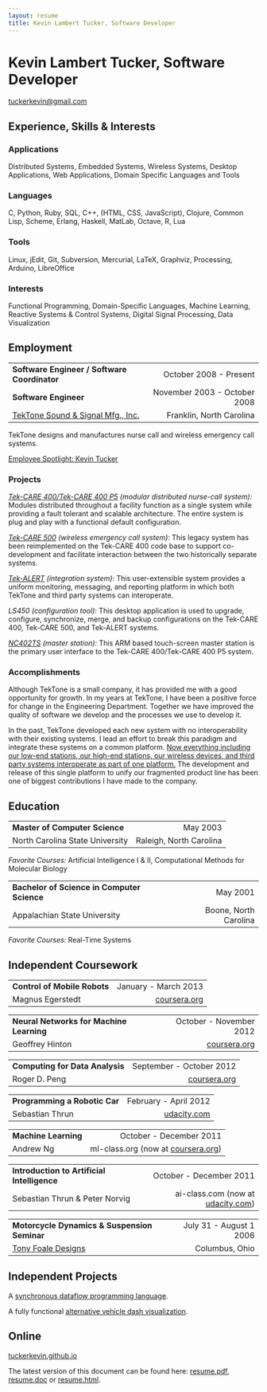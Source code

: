 ```yaml
---
layout: resume
title: Kevin Lambert Tucker, Software Developer
---
```


# Kevin Lambert Tucker, Software Developer

[tuckerkevin@gmail.com](mailto://tuckerkevin@gmail.com)

## Experience, Skills & Interests

### Applications
Distributed Systems, Embedded Systems, Wireless Systems, Desktop Applications, Web Applications, Domain Specific Languages and Tools

### Languages
C, Python, Ruby, SQL, C++, (HTML, CSS, JavaScript), Clojure, Common Lisp, Scheme, Erlang, Haskell, MatLab, Octave, R, Lua

### Tools
Linux, jEdit, Git, Subversion, Mercurial, LaTeX, Graphviz, Processing, Arduino, LibreOffice

### Interests
Functional Programming, Domain-Specific Languages, Machine Learning, Reactive Systems & Control Systems, Digital Signal Processing, Data Visualization

## Employment

|                                                             |                              |
|-------------------------------------------------------------|-----------------------------:|
| **Software Engineer / Software Coordinator**                | October 2008 - Present       |
| **Software Engineer**                                       | November 2003 - October 2008 |
| [TekTone Sound & Signal Mfg., Inc.](http://www.tektone.com) | Franklin, North Carolina     |

TekTone designs and manufactures nurse call and wireless emergency call systems.

[Employee Spotlight: Kevin Tucker](http://tektone.com/tektalk102.htm#article2)

### Projects
[*Tek-CARE 400/Tek-CARE 400 P5*](http://tektone.com/tekcare400.htm) *(modular distributed nurse-call system):* Modules distributed throughout a facility function as a single system while providing a fault tolerant and scalable architecture. The entire system is plug and play with a functional default configuration.

[*Tek-CARE 500*](http://tektone.com/tekcare500.htm) *(wireless emergency call system):* This legacy system has been reimplemented on the Tek-CARE 400 code base to support co-development and facilitate interaction between the two historically separate systems.

[*Tek-ALERT*](http://tektone.com/blog/archives/1392) *(integration system):* This user-extensible system provides a uniform monitoring, messaging, and reporting platform in which both TekTone and third party systems can interoperate.

*LS450* *(configuration tool):* This desktop application is used to upgrade, configure, synchronize, merge, and backup configurations on the Tek-CARE 400, Tek-CARE 500, and Tek-ALERT systems.

[*NC402TS*](http://tektone.com/blog/archives/1380) *(master station):* This ARM based touch-screen master station is the primary user interface to the Tek-CARE 400/Tek-CARE 400 P5 system.

### Accomplishments

Although TekTone is a small company, it has provided me with a good opportunity for growth. In my years at TekTone, I have been a positive force for change in the Engineering Department. Together we have improved the quality of software we develop and the processes we use to develop it.

In the past, TekTone developed each new system with no interoperability with their existing systems. I lead an effort to break this paradigm and integrate these systems on a common platform. [Now everything including our low-end stations, our high-end stations, our wireless devices, and third party systems interoperate as part of one platform.](http://tektone.com/blog/archives/660) The development and release of this single platform to unify our fragmented product line has been one of biggest contributions I have made to the company.

## Education
|                                             |                         |
|---------------------------------------------|------------------------:|
| **Master of Computer Science**              | May 2003                |
| North Carolina State University             | Raleigh, North Carolina |
*Favorite Courses:* Artificial Intelligence I & II, Computational Methods for Molecular Biology

|                                             |                         |
|---------------------------------------------|------------------------:|
| **Bachelor of Science in Computer Science** | May 2001                |
| Appalachian State University                | Boone, North Carolina   |
*Favorite Courses:* Real-Time Systems

## Independent Coursework

|                                                 |                                                           |
|-------------------------------------------------|----------------------------------------------------------:|
| **Control of Mobile Robots**                    | January - March 2013                                      |
| Magnus Egerstedt                                | [coursera.org](http://coursera.org)                       |

|                                                 |                                                           |
|-------------------------------------------------|----------------------------------------------------------:|
| **Neural Networks for Machine Learning**        | October - November 2012                                   |
| Geoffrey Hinton                                 | [coursera.org](http://coursera.org)                       |

|                                                 |                                                           |
|-------------------------------------------------|----------------------------------------------------------:|
| **Computing for Data Analysis**                 | September - October 2012                                  |
| Roger D. Peng                                   | [coursera.org](http://coursera.org)                       |

|                                                 |                                                           |
|-------------------------------------------------|----------------------------------------------------------:|
| **Programming a Robotic Car**                   | February - April 2012                                     |
| Sebastian Thrun                                 | [udacity.com](http://udacity.com/)                        |

|                                                 |                                                           |
|-------------------------------------------------|----------------------------------------------------------:|
| **Machine Learning**                            | October - December 2011                                   |
| Andrew Ng                                       | ml-class.org (now at [coursera.org](http://coursera.org)) |

|                                                 |                                                           |
|-------------------------------------------------|----------------------------------------------------------:|
| **Introduction to Artificial Intelligence**     | October - December 2011                                   |
| Sebastian Thrun & Peter Norvig                  | ai-class.com (now at [udacity.com](http://udacity.com/))  |

|                                                 |                                                           |
|-------------------------------------------------|----------------------------------------------------------:|
| **Motorcycle Dynamics & Suspension Seminar**    | July 31 - August 1 2006                                   |
| [Tony Foale Designs](http://www.tonyfoale.com/) | Columbus, Ohio                                            |

## Independent Projects

A [synchronous dataflow programming language]({{site.url}}/dataflow.html).

A fully functional [alternative vehicle dash visualization]({{site.url}}/dash.html).

## Online

[tuckerkevin.github.io](http://tuckerkevin.github.io)

The latest version of this document can be found here: [resume.pdf](https://dl.dropbox.com/u/17087118/resume.pdf), [resume.doc](https://dl.dropbox.com/u/17087118/resume.doc) or [resume.html]({{site.url}}/resume.html).

